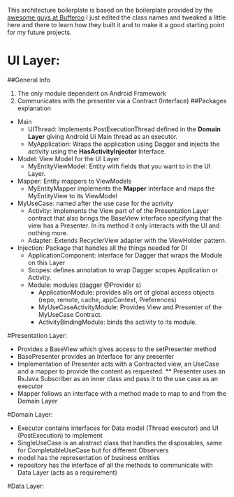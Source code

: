 This architecture boilerplate is based on the boilerplate provided by the [awesome guys at Bufferoo](https://github.com/bufferapp/android-clean-architecture-boilerplate) 
I just edited the class names and tweaked a little here and there to learn how they built it and to make it a good starting point for my future projects.
# UI Layer:
##General Info
1. The only module dependent on Android Framework
2. Communicates with the presenter via a Contract (Interface)
##Packages explanation
* Main   
    * UIThread: Implements PostExecutionThread defined in the __Domain Layer__ giving Android Ui Main thread as an executor.
    * MyApplication: Wraps the application using Dagger and injects the activity using the __HasActivityInjector__ Interface.
* Model: View Model for the UI Layer
    * MyEntityViewModel: Entity with fields that you want to in the UI Layer.
* Mapper: Entity mappers to ViewModels
    * MyEntityMapper implements the __Mapper__ interface and maps the MyEntityView to its ViewModel
* MyUseCase: named after the use case for the acrivity
    * Activity: Implements the View part of of the Presentation Layer contract that also brings the BaseView interface specifying that the view has a Presenter.
    In its method it only interacts with the UI and nothing more.
    * Adapter: Extends RecyclerView adapter with the ViewHolder pattern.
* Injection: Package that handles all the things needed for DI
    * ApplicationComponent: interface for Dagger that wraps the Module on this Layer
    * Scopes: defines annotation to wrap Dagger scopes Application or Activity.
    * Module: modules (dagger @Provider s)
        * ApplicationModule: provides alls ort of global access objects (repo, remote, cache, appContext, Preferences)
        * MyUseCaseActivityModule: Provides View and Presenter of the MyUseCase Contract.
        * ActivityBindingModule: binds the activity to its module.
        
#Presentation Layer:
- Provides a BaseView which gives access to the setPresenter method
- BasePresenter provides an Interface for any presenter
- Implementation of Presenter acts with a Contracted view, an UseCase and a mapper to provide the content as requested.
** Presenter uses an RxJava Subscriber as an inner class and pass it to the use case as an executor
- Mapper follows an interface with a method made to map to and from the Domain Layer

#Domain Layer:
- Executor contains interfaces for Data model (Thread executor) and UI (PostExecution) to implement
- SingleUseCase is an abstract class that handles the disposables, same for CompletableUseCase but for different Observers
- model has the representation of business entities
- repository has the interface of all the methods to communicate with Data Layer (acts as a requirement)

#Data Layer:
